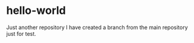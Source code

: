# hello-world
Just another repository
I have created a branch from the main repository just for test. 
